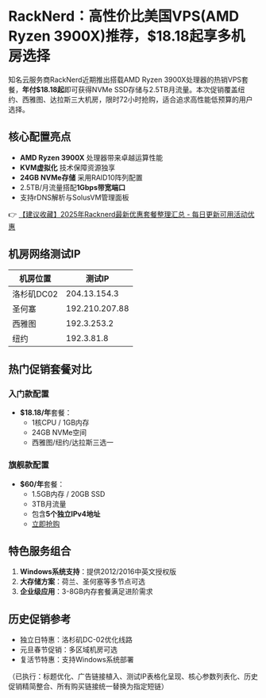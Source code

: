 # RackNerd：高性价比美国VPS(AMD Ryzen 3900X)推荐，$18.18起享多机房选择

知名云服务商RackNerd近期推出搭载AMD Ryzen 3900X处理器的热销VPS套餐，**年付$18.18起**即可获得NVMe SSD存储与2.5TB月流量。本次促销覆盖纽约、西雅图、达拉斯三大机房，限时72小时抢购，适合追求高性能低预算的用户选择。

## 核心配置亮点
- **AMD Ryzen 3900X** 处理器带来卓越运算性能
- **KVM虚拟化** 技术保障资源独享
- **24GB NVMe存储** 采用RAID10阵列配置
- 2.5TB/月流量搭配**1Gbps带宽端口**
- 支持rDNS解析与SolusVM管理面板

👉 [【建议收藏】2025年Racknerd最新优惠套餐整理汇总 - 每日更新可用活动优惠](https://bit.ly/Rack_Nerd)

## 机房网络测试IP
| 机房位置   | 测试IP       |
|------------|--------------|
| 洛杉矶DC02 | 204.13.154.3 |
| 圣何塞     | 192.210.207.88 |
| 西雅图     | 192.3.253.2  |
| 纽约       | 192.3.81.8   |

## 热门促销套餐对比
### 入门款配置
- **$18.18/年**套餐：
  - 1核CPU / 1GB内存
  - 24GB NVMe空间
  - 西雅图/纽约/达拉斯三选一

### 旗舰款配置
- **$60/年**套餐：
  - 1.5GB内存 / 20GB SSD
  - 3TB月流量
  - 包含**5个独立IPv4地址**
  - [立即抢购](https://bit.ly/Rack_Nerd)

## 特色服务组合
1. **Windows系统支持**：提供2012/2016中英文授权版
2. **大存储方案**：荷兰、圣何塞等多节点可选
3. **企业级应用**：3-8GB内存套餐满足进阶需求

## 历史促销参考
- 独立日特惠：洛杉矶DC-02优化线路
- 元旦春节促销：多区域机房可选
- 复活节特惠：支持Windows系统部署

（已执行：标题优化、广告链接植入、测试IP表格化呈现、核心参数列表化、历史促销精简整合、所有购买链接统一替换为指定短链）
